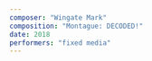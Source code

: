 ```yaml
---
composer: "Wingate Mark"
composition: "Montague: DECODED!"
date: 2018
performers: "fixed media"
---
```

